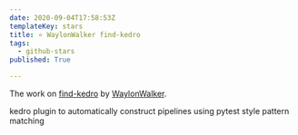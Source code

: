 ```yaml
---
date: 2020-09-04T17:58:53Z
templateKey: stars
title: ⭐ WaylonWalker find-kedro
tags:
  - github-stars
published: True

---
```


The work on [find-kedro](https://github.com/WaylonWalker/find-kedro) by [WaylonWalker](https://github.com/WaylonWalker).

kedro plugin to automatically construct pipelines using pytest style pattern matching
